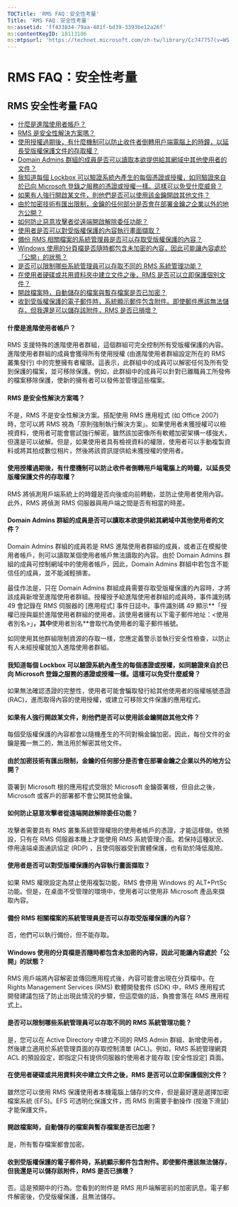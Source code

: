 ```yaml
---
TOCTitle: 'RMS FAQ：安全性考量'
Title: 'RMS FAQ：安全性考量'
ms:assetid: 'ff433834-79aa-481f-bd39-3393be12a26f'
ms:contentKeyID: 18113186
ms:mtpsurl: 'https://technet.microsoft.com/zh-tw/library/Cc747757(v=WS.10)'
---
```


RMS FAQ：安全性考量
===================

RMS 安全性考量 FAQ
------------------

-   [什麼是進階使用者帳戶？](#bkmk_43)
-   [RMS 是安全性解決方案嗎？](#bkmk_44)
-   [使用授權過期後，有什麼機制可以防止收件者倒轉用戶端電腦上的時鐘，以延長受版權保護文件的存取權？](#bkmk_45)
-   [Domain Admins 群組的成員是否可以讀取本欲提供給其網域中其他使用者的文件？](#bkmk_46)
-   [我知道每個 Lockbox 可以驗證系統內產生的每個憑證或授權，如同驗證來自於已向 Microsoft 登錄之服務的憑證或授權一樣。這樣可以免受什麼威脅？](#bkmk_47)
-   [如果有人強行開啟某文件，則他們是否可以使用該金鑰開啟其他文件？](#bkmk_48)
-   [由於加密技術有匯出限制，金鑰的任何部分是否會在部署金鑰之企業以外的地方公開？](#bkmk_49)
-   [如何防止惡意攻擊者從遠端開啟解除委任功能？](#bkmk_50)
-   [使用者是否可以對受版權保護的內容執行畫面擷取？](#bkmk_51)
-   [備份 RMS 相關檔案的系統管理員是否可以存取受版權保護的內容？](#bkmk_52)
-   [Windows 使用的分頁檔是否隨時都包含未加密的內容，因此可能讓內容處於「公開」的狀態？](#bkmk_53)
-   [是否可以限制哪些系統管理員可以存取不同的 RMS 系統管理功能？](#bkmk_54)
-   [在使用者硬碟或共用資料夾中建立文件之後，RMS 是否可以立即保護個別文件？](#bkmk_55)
-   [開啟檔案時，自動儲存的檔案與暫存檔案是否已加密？](#bkmk_56)
-   [收到受版權保護的電子郵件時，系統顯示郵件包含附件。即使郵件應該無法儲存，但我還是可以儲存該附件，RMS 是否已損壞？](#bkmk_562)

<span id="BKMK_43"></span>
#### 什麼是進階使用者帳戶？

RMS 支援特殊的進階使用者群組，這個群組可完全控制所有受版權保護的內容。進階使用者群組的成員會獲得所有使用授權 (由進階使用者群組設定所在的 RMS 叢集發行) 中的完整擁有者權限。這表示，此群組中的成員可以解密任何及所有受到保護的檔案，並可移除保護。例如，此群組中的成員可以針對已離職員工所發佈的檔案移除保護，使新的擁有者可以發佈並管理這些檔案。

<span id="BKMK_44"></span>
#### RMS 是安全性解決方案嗎？

不是，RMS 不是安全性解決方案。搭配使用 RMS 應用程式 (如 Office 2007) 時，您可以將 RMS 視為「原則強制執行解決方案」。如果使用者未獲授權可以檢視資料，使用者可能會嘗試強行解密。雖然該加密像所有軟體加密架構一樣強大，但還是可以破解。但是，如果使用者具有檢視資料的權限，使用者可以手動複製資料或將其拍成數位相片，然後將該資訊提供給未獲授權的使用者。

<span id="BKMK_45"></span>
#### 使用授權過期後，有什麼機制可以防止收件者倒轉用戶端電腦上的時鐘，以延長受版權保護文件的存取權？

RMS 將偵測用戶端系統上的時鐘是否向後或向前轉動，並防止使用者使用內容。此外，RMS 將偵測 RMS 伺服器與用戶端之間是否有相當的時差。

<span id="BKMK_46"></span>
#### Domain Admins 群組的成員是否可以讀取本欲提供給其網域中其他使用者的文件？

Domain Admins 群組的成員若是 RMS 進階使用者群組的成員，或者正在模擬使用者帳戶，則可以讀取某個使用者帳戶無法讀取的內容。由於 Domain Admins 群組的成員可控制網域中的使用者帳戶，因此，Domain Admins 群組中若包含不能信任的成員，並不能減輕損害。

最佳作法是，只在 Domain Admins 群組成員需要存取受版權保護的內容時，才將 該成員新增至進階使用者群組。授權授予給進階使用者群組的成員時，事件識別碼 49 會記錄在 RMS 伺服器的 \[應用程式\] 事件日誌中。事件識別碼 49 顯示**「授權已授與屬於進階使用者群組的使用者。該使用者擁有以下電子郵件地址：&lt;使用者別名&gt;」**，其中**使用者別名**會取代為使用者的電子郵件帳號。

如同使用其他群組限制資源的存取一樣，您應定義警示並執行安全性檢查，以防止有人未經授權就加入進階使用者群組。

<span id="BKMK_47"></span>
#### 我知道每個 Lockbox 可以驗證系統內產生的每個憑證或授權，如同驗證來自於已向 Microsoft 登錄之服務的憑證或授權一樣。這樣可以免受什麼威脅？

如果無法確認憑證的完整性，使用者可能會騙取發行給其他使用者的版權帳號憑證 (RAC)，進而取得內容的使用授權，或建立可移除文件保護的應用程式。

<span id="BKMK_48"></span>
#### 如果有人強行開啟某文件，則他們是否可以使用該金鑰開啟其他文件？

每個受版權保護的內容都會以隨機產生的不同對稱金鑰加密。因此，每份文件的金鑰是獨一無二的，無法用於解密其他文件。

<span id="BKMK_49"></span>
#### 由於加密技術有匯出限制，金鑰的任何部分是否會在部署金鑰之企業以外的地方公開？

簽署到 Microsoft 根的應用程式受限於 Microsoft 金鑰簽署根，但自此之後，Microsoft 或客戶的部署都不會公開其他金鑰。

<span id="BKMK_50"></span>
#### 如何防止惡意攻擊者從遠端開啟解除委任功能？

攻擊者需要具有 RMS 叢集系統管理權限的使用者帳戶的憑證，才能這樣做。依預設，只有在 RMS 伺服器本機上才能使用 RMS 系統管理介面。若保持這種狀況、停用遠端桌面通訊協定 (RDP) ，且使伺服器受到實體保護，也有助於降低風險。

<span id="BKMK_51"></span>
#### 使用者是否可以對受版權保護的內容執行畫面擷取？

如果 RMS 權限設定為禁止使用複製功能，RMS 會停用 Windows 的 ALT+PrtSc 功能。但是，在桌面不受管理的環境中，使用者可以使用非 Microsoft 產品來擷取內容。

<span id="BKMK_52"></span>
#### 備份 RMS 相關檔案的系統管理員是否可以存取受版權保護的內容？

否，他們可以執行備份，但不能存取。

<span id="BKMK_53"></span>
#### Windows 使用的分頁檔是否隨時都包含未加密的內容，因此可能讓內容處於「公開」的狀態？

RMS 用戶端將內容解密並傳回應用程式後，內容可能會出現在分頁檔中。在 Rights Management Services (RMS) 軟體開發套件 (SDK) 中，RMS 應用程式開發建議包括了防止出現此情況的步驟，但這麼做的話，負擔會落在 RMS 應用程式上。

<span id="BKMK_54"></span>
#### 是否可以限制哪些系統管理員可以存取不同的 RMS 系統管理功能？

是，您可以在 Active Directory 中建立不同的 RMS Admin 群組、新增使用者，然後建立適用於系統管理頁面的存取控制清單 (ACL)。例如，RMS 系統管理網頁 ACL 的預設設定，即指定只有提供伺服器的使用者才能存取 \[安全性設定\] 頁面。

<span id="BKMK_55"></span>
#### 在使用者硬碟或共用資料夾中建立文件之後，RMS 是否可以立即保護個別文件？

雖然您可以使用 RMS 保護使用者本機電腦上儲存的文件，但是最好還是選擇加密檔案系統 (EFS)。EFS 可透明化保護文件，而 RMS 則需要手動操作 (按幾下滑鼠) 才能保護文件。

<span id="BKMK_56"></span>
#### 開啟檔案時，自動儲存的檔案與暫存檔案是否已加密？

是，所有暫存檔案都會加密。

<span id="BKMK_562"></span>
#### 收到受版權保護的電子郵件時，系統顯示郵件包含附件。即使郵件應該無法儲存，但我還是可以儲存該附件，RMS 是否已損壞？

否。這是預期中的行為。您看到的附件是 RMS 用戶端解密前的加密訊息。電子郵件解密後，仍受版權保護，且無法儲存。
